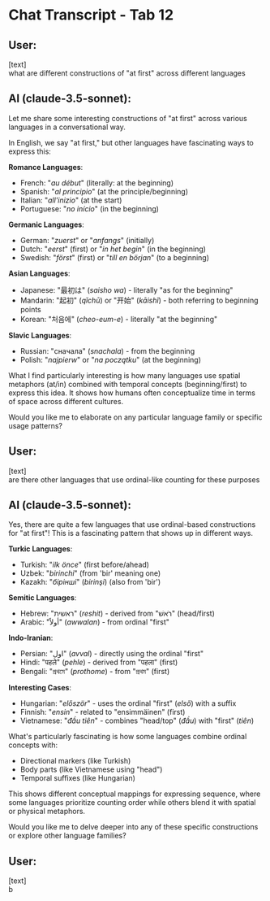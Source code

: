 # Chat Transcript - Tab 12

## User:


[text]  
what are different constructions of "at first" across different languages


## AI (claude-3.5-sonnet):

Let me share some interesting constructions of "at first" across various languages in a 
conversational way.

In English, we say "at first," but other languages have fascinating ways to express this:

**Romance Languages**:
- French: "_au début_" (literally: at the beginning)
- Spanish: "_al principio_" (at the principle/beginning)
- Italian: "_all'inizio_" (at the start)
- Portuguese: "_no início_" (in the beginning)

**Germanic Languages**:
- German: "_zuerst_" or "_anfangs_" (initially)
- Dutch: "_eerst_" (first) or "_in het begin_" (in the beginning)
- Swedish: "_först_" (first) or "_till en början_" (to a beginning)

**Asian Languages**:
- Japanese: "最初は" (_saisho wa_) - literally "as for the beginning"
- Mandarin: "起初" (_qǐchū_) or "开始" (_kāishǐ_) - both referring to beginning points
- Korean: "처음에" (_cheo-eum-e_) - literally "at the beginning"

**Slavic Languages**:
- Russian: "сначала" (_snachala_) - from the beginning
- Polish: "_najpierw_" or "_na początku_" (at the beginning)

What I find particularly interesting is how many languages use spatial metaphors (at/in) 
combined with temporal concepts (beginning/first) to express this idea. It shows how humans 
often conceptualize time in terms of space across different cultures.

Would you like me to elaborate on any particular language family or specific usage patterns?

## User:


[text]  
are there other languages that use ordinal-like counting for these purposes


## AI (claude-3.5-sonnet):

Yes, there are quite a few languages that use ordinal-based constructions for "at 
first"! This is a fascinating pattern that shows up in different ways.

**Turkic Languages**:
- Turkish: "_ilk önce_" (first before/ahead)
- Uzbek: "_birinchi_" (from 'bir' meaning one)
- Kazakh: "_бірінші_" (_birinşi_) (also from 'bir')

**Semitic Languages**:
- Hebrew: "ראשית" (_reshit_) - derived from "רֹאשׁ" (head/first)
- Arabic: "أولاً" (_awwalan_) - from ordinal "first"

**Indo-Iranian**:
- Persian: "اول" (_avval_) - directly using the ordinal "first"
- Hindi: "पहले" (_pehle_) - derived from "पहला" (first)
- Bengali: "প্রথমে" (_prothome_) - from "প্রথম" (first)

**Interesting Cases**:
- Hungarian: "_először_" - uses the ordinal "first" (_első_) with a suffix
- Finnish: "_ensin_" - related to "ensimmäinen" (first)
- Vietnamese: "_đầu tiên_" - combines "head/top" (_đầu_) with "first" (_tiên_)

What's particularly fascinating is how some languages combine ordinal concepts with:
- Directional markers (like Turkish)
- Body parts (like Vietnamese using "head")
- Temporal suffixes (like Hungarian)

This shows different conceptual mappings for expressing sequence, where some languages 
prioritize counting order while others blend it with spatial or physical metaphors.

Would you like me to delve deeper into any of these specific constructions or explore other 
language families?

## User:


[text]  
b

